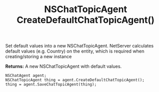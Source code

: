 ﻿---
uid: crmscript_ref_NSChatAgent_CreateDefaultChatTopicAgent
title: NSChatTopicAgent CreateDefaultChatTopicAgent()
intellisense: NSChatAgent.CreateDefaultChatTopicAgent
keywords: NSChatAgent, CreateDefaultChatTopicAgent
so.topic: reference
---
	  
Set default values into a new NSChatTopicAgent.
NetServer calculates default values (e.g. Country) on the entity, which is required when creating/storing a new instance
	  
**Returns:** A new NSChatTopicAgent with default values.

```crmscript
NSChatAgent agent;
NSChatTopicAgent thing = agent.CreateDefaultChatTopicAgent();
thing = agent.SaveChatTopicAgent(thing);
```


